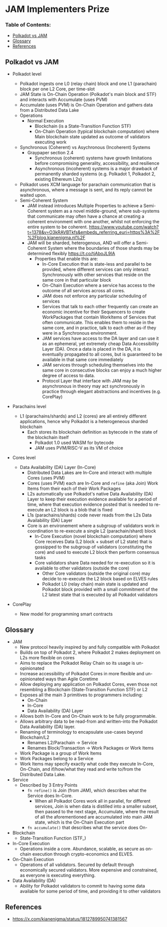 # JAM Implementers Prize

### Table of Contents:

* [Polkadot vs JAM](#polkadot-vs-jam)
* [Glossary](#glossary)
* [References](#references)

## Polkadot vs JAM <a id="polkadot-vs-jam"></a>

* Polkadot level
	* Polkadot ingests one L0 (relay chain) block and one L1 (parachain) block per one L2 Core, per time-slot
	* JAM State is On-Chain Operation (Polkadot's main block and STF) and interacts with Accumulate (uses PVM)
	* Accumulate (uses PVM) is On-Chain Operation and gathers data from a Distributed Data Lake
	* Operations
		* Normal Execution
			* Blockchain (is a State-Transition Function STF)
			* On-Chain Operation (typical blockchain computation) where Main blockchain state updated as outcome of validators executing work
	* Synchronous (Coherent) vs Asychronous (Incoherent) Systems
		* Graypaper section 2.4
			* Synchronous (coherent) systems have growth limitations before compromising generality, accessibility, and resilience
			* Asynchronous (incoherent) systems is a major drawback of permanently sharded systems (e.g. Polkadot 1, Polkadot 2, existing Ethereum L2s)
	* Polkadot uses XCM language for parachain communication that is asynchronous, where a message is sent, and its reply cannot be waited upon.
	* Semi-Coherent System
		* JAM instead introduces Multiple Properties to achieve a Semi-Coherent system as a novel middle-ground, where sub-systems that communicate may often have a chance at creating a coherent environment with one another, whilst not enforcing the entire system to be coherent. https://www.youtube.com/watch?t=1378&v=O3kRAVBTkfs&embeds_referring_euri=https%3A%2F%2Fblog.kianenigma.nl%2F
		* JAM will be sharded, heterogenous, AND will offer a Semi-Coherent System where the boundaries of those shards may be determined flexibly https://t.co/tjAboJL9IA
			* Properties that enable this are:
				* In-Core Execution that is state-less and parallel to be provided, where different services can only interact Synchronously with other services that reside on the same core in that particular block
				* On-Chain Execution where a service has access to the outcome of all services across all cores.
				* JAM does not enforce any particular scheduling of services
				* Services that talk to each other frequently can create an economic incentive for their Sequencers to create WorkPackages that contain WorkItems of Services that often communicate. This enables them to reside in the same core, and in practice, talk to each other as-if they were in a Synchronous environment.
				* JAM services have access to the DA layer and can use it as an ephemeral, yet extremely cheap Data Accessibility Layer (DA). Once a data is placed in the DA, it is eventually propagated to all cores, but is guaranteed to be available in that same core immediately
				* JAM services through scheduling themselves into the same core in consecutive blocks can enjoy a much higher degree of access to data.
				* Protocol Layer that interface with JAM may be asynchronous in theory may act synchronously in practice through elegant abstractions and incentives (e.g. CorePlay)

* Parachains level
	* L1 (parachains/shards) and L2 (cores) are all entirely different applications, hence why Polkadot is a heterogeneous sharded blockchain
		* Each stores its blockchain definition as bytecode in the state of the blockchain itself
			* Polkadot 1.0 used WASM for bytecode
			* JAM uses PVM/RISC-V as its VM of choice

* Cores level
	* Data Availability (DA) Layer (In-Core)
		* Distributed Data Lakes are In-Core and interact with multiple Cores (uses PVM)
		* Cores (uses PVM) each are In-Core and `refine` (aka Join) Work Items from their each of their Work Packages
		* L2s automatically use Polkadot's native Data Availability (DA) Layer to keep their execution evidence available for a period of time, where that execution evidence posted that is needed to re-execute an L2 block is a blob that is fixed
		* L1s (parachains/shards) code never reads from the L2s Data Availability (DA) Layer  
		* Core is an environement where a subgroup of validators work in coordination to re-execute a single L2 (parachain/shard) block
			* In-Core Execution (novel blockchain computation) where Core receives Data (L2 block + subset of L2 state) that is gossipped to the subgroup of validators (constituting the core) and used to execute L2 block then perform consensus tasks
			* Core validators share Data needed for re-execution so it is available to other validators (outside the core)
				* Other Core validators (outside the original core) may decide to re-execute the L2 block based on ELVES rules
				* Polkadot L0 (relay chain) main state is updated and Polkadot block provided with a small commitment of the L2 latest state that is executed by all Polkadot validators

* CorePlay
	* New model for programming smart contracts

## Glossary <a id="glossary"></a>

* JAM
  * New protocol heavily inspired by and fully compatible with Polkadot
  * Builds on top of Polkadot 2, where Polkadot 2 makes deployment on L2s more flexible on cores
  * Aims to replace the Polkadot Relay Chain so its usage is un-opinionated
  * Increase accessibility of Polkadot Cores in more flexible and un-opinionated ways than Agile Coretime
  * Allow deploying any application on Polkadot Cores, even those not resembling a Blockchain (State-Transition Function STF) or L2
  * Exposes all the main 3 primitives to programmers including:
    * On-Chain
    * In-Core
    * Data Availability (DA) Layer
  * Allows both In-Core and On-Chain work to be fully programmable.
  * Allows arbitrary data to be read-from and written-into the Polkadot Data Availability (DA) layer.
  * Renaming of terminology to encapsulate use-cases beyond Blockchain/L2
    * Renames L2/Parachain -> Service
    * Renames Block/Transaction -> Work Packages or Work Items
  * Work Package is a group of Work Items
  * Work Packages belong to a Service
  * Work Items may specify exactly what code they execute In-Core, On-Chain, and if/how/what they read and write to/from the Distributed Data Lake.
* Service
  * Described by 3 Entry Points
    * `fn refine()` is Join (from JAM), which describes what the Service does In-Core.
      * When all Polkadot Cores work all in parallel, for different services, Join is when data is distilled into a smaller subset, then passed to the next stage, Accumulate, where the result of all the aforementioned are accumulated into main JAM state, which is the On-Chain Execution part
    * `fn accumulate()` that describes what the service does On-
* Blockchain
  * State-Transition Function (STF_)
* In-Core Execution
  * Operations inside a core. Abundance, scalable, as secure as on-chain execution through crypto-economics and ELVES.
* On-Chain Execution
  * Operations of all validators. Secured by default through economically secured validators. More expensive and constrained, as everyone is executing everything.
* Data Availability (DA)
  * Ability for Polkadot validators to commit to having some data available for some period of time, and providing it to other validators

## References <a id="references"></a>

* https://x.com/kianenigma/status/1812789950741381567
